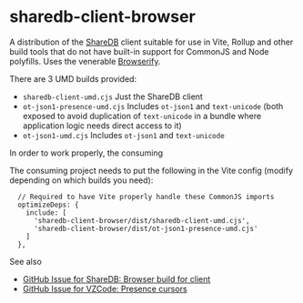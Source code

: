 # sharedb-client-browser

A distribution of the [ShareDB](https://github.com/share/sharedb) client suitable for use in Vite, Rollup and other build tools that do not have built-in support for CommonJS and Node polyfills. Uses the venerable [Browserify](https://browserify.org/).

There are 3 UMD builds provided:

- `sharedb-client-umd.cjs` Just the ShareDB client
- `ot-json1-presence-umd.cjs` Includes `ot-json1` and `text-unicode` (both exposed to avoid duplication of `text-unicode` in a bundle where application logic needs direct access to it)
- `ot-json1-umd.cjs` Includes `ot-json1` and `text-unicode`

In order to work properly, the consuming 

The consuming project needs to put the following in the Vite config (modify depending on which builds you need):

```
  // Required to have Vite properly handle these CommonJS imports
  optimizeDeps: {
    include: [
      'sharedb-client-browser/dist/sharedb-client-umd.cjs',
      'sharedb-client-browser/dist/ot-json1-presence-umd.cjs'
    ]
  },
```

See also

 * [GitHub Issue for ShareDB: Browser build for client](https://github.com/share/sharedb/issues/499)
 * [GitHub Issue for VZCode: Presence cursors](https://github.com/vizhub-core/vzcode/issues/16)
